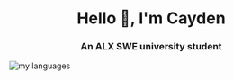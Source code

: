 <h1 align="center">Hello 👋, I'm Cayden</h1>
<h3 align="center">An ALX SWE university student</h3>

<img alt="my languages" src="https://github-readme-stats.vercel.app/api/top-langs/?username=CTHartze&langs_count=10&layout=compact"/>
